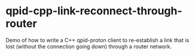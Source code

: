 # qpid-cpp-link-reconnect-through-router
Demo of how to write a C++ qpid-proton client to re-establish a link that is lost (without the connection going down) through a router network.

